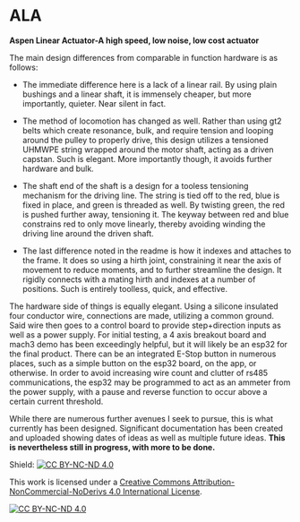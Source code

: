 # ALA
**Aspen Linear Actuator-A high speed, low noise, low cost actuator**

The main design differences from comparable in function hardware is as follows:

- The immediate difference here is a lack of a linear rail. By using plain bushings and a linear shaft, it is immensely cheaper, but more importantly, quieter. Near silent in fact.

- The method of locomotion has changed as well. Rather than using gt2 belts which create resonance, bulk, and require tension and looping around the pulley to properly drive, this design utilizes a tensioned UHMWPE string wrapped around the motor shaft, acting as a driven capstan. Such is elegant. More importantly though, it avoids further hardware and bulk.

- The shaft end of the shaft is a design for a tooless tensioning mechanism for the driving line. The string is tied off to the red, blue is fixed in place, and green is threaded as well. By twisting green, the red is pushed further away, tensioning it. The keyway between red and blue constrains red to only move linearly, thereby avoiding winding the driving line around the driven shaft.

- The last difference noted in the readme is how it indexes and attaches to the frame. It does so using a hirth joint, constraining it near the axis of movement to reduce moments, and to further streamline the design. It rigidly connects with a mating hirth and indexes at a number of positions. Such is entirely toolless, quick, and effective.

 The hardware side of things is equally elegant. Using a silicone insulated four conductor wire, connections are made, utilizing a common ground. Said wire then goes to a control board to provide step+direction inputs as well as a power supply. For initial testing, a  4 axis breakout board and mach3 demo has been exceedingly helpful, but it will likely be an esp32 for the final product. There can be an integrated E-Stop button in numerous places, such as a simple button on the esp32 board, on the app, or otherwise. In order to avoid increasing wire count and clutter of rs485 communications, the esp32 may be programmed to act as an ammeter from the power supply, with a pause and reverse function to occur above a certain current threshold.

 While there are numerous further avenues I seek to pursue, this is what currently has been designed. Significant documentation has been created and uploaded showing dates of ideas as well as multiple future ideas. **This is nevertheless still in progress, with more to be done.**

Shield: [![CC BY-NC-ND 4.0][cc-by-nc-nd-shield]][cc-by-nc-nd]

This work is licensed under a
[Creative Commons Attribution-NonCommercial-NoDerivs 4.0 International License][cc-by-nc-nd].

[![CC BY-NC-ND 4.0][cc-by-nc-nd-image]][cc-by-nc-nd]

[cc-by-nc-nd]: http://creativecommons.org/licenses/by-nc-nd/4.0/
[cc-by-nc-nd-image]: https://licensebuttons.net/l/by-nc-nd/4.0/88x31.png
[cc-by-nc-nd-shield]: https://img.shields.io/badge/License-CC%20BY--NC--ND%204.0-lightgrey.svg
